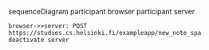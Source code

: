 sequenceDiagram
    participant browser
    participant server
    
    browser->>server: POST https://studies.cs.helsinki.fi/exampleapp/new_note_spa
    deactivate server    